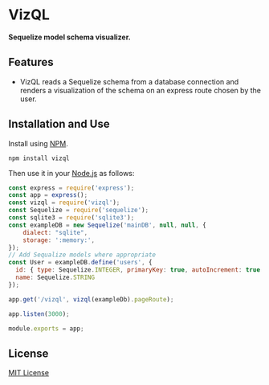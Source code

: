 # VizQL

**Sequelize model schema visualizer.**

## Features

* VizQL reads a Sequelize schema from a database connection and renders a visualization of the schema on an express route chosen by the user.

## Installation and Use

Install using [NPM](https://docs.npmjs.com/getting-started/what-is-npm).
```
npm install vizql
```
Then use it in your [Node.js](http://nodejs.org/) as follows:

```javascript
const express = require('express');
const app = express();
const vizql = require('vizql');
const Sequelize = require('sequelize');
const sqlite3 = require('sqlite3');
const exampleDB = new Sequelize('mainDB', null, null, {
    dialect: "sqlite",
    storage: ':memory:',
});
// Add Sequalize models where appropriate
const User = exampleDB.define('users', {
  id: { type: Sequelize.INTEGER, primaryKey: true, autoIncrement: true },
  name: Sequelize.STRING
});

app.get('/vizql', vizql(exampleDb).pageRoute);

app.listen(3000);

module.exports = app;
```

## License 
[MIT License](https://opensource.org/licenses/MIT)
